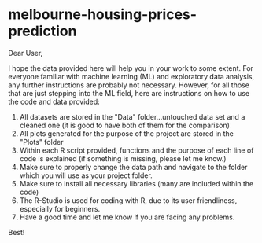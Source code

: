 # melbourne-housing-prices-prediction

Dear User,

I hope the data provided here will help you in your work to some extent.
For everyone familiar with machine learning (ML) and exploratory data analysis, any further 
instructions are probably not necessary. However, for all those that are just stepping into the ML field,
here are instructions on how to use the code and data provided:

1) All datasets are stored in the "Data" folder...untouched data set and a cleaned one (it is good to have both of them for the comparison)
2) All plots generated for the purpose of the project are stored in the "Plots" folder
3) Within each R script provided, functions and the purpose of each line of code is explained (if something is missing, please let me know.)
4) Make sure to properly change the data path and navigate to the folder which you will use as your project folder.
5) Make sure to install all necessary libraries (many are included within the code)
6) The R-Studio is used for coding with R, due to its user friendliness, especially for beginners.
7) Have a good time and let me know if you are facing any problems.

Best!
